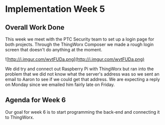 # Implementation Week 5 #




## Overall Work Done ##

This week we meet with the PTC Security team to set up a login page for both projects. Through the ThingWorx Composer we made a rough login screen that doesn't do anything at the moment.

![http://i.imgur.com/wvtFUDa.png](http://i.imgur.com/wvtFUDa.png)

We did try and connect out Raspberry Pi with ThingWorx but ran into the problem that we did not know what the server's address was so we sent an email to Aaron to see if we could get that address. We are expecting a reply on Monday since we emailed him fairly late on Friday.

## Agenda for Week 6 ##

Our goal for week 6 is to start programming the back-end and connecting it to ThingWorx.
